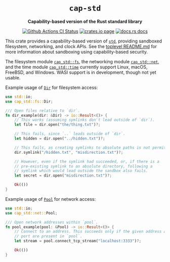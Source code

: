 <div align="center">
  <h1><code>cap-std</code></h1>

  <p>
    <strong>Capability-based version of the Rust standard library</strong>
  </p>

  <p>
    <a href="https://github.com/bytecodealliance/cap-std/actions?query=workflow%3ACI"><img src="https://github.com/bytecodealliance/cap-std/workflows/CI/badge.svg" alt="Github Actions CI Status" /></a>
    <a href="https://crates.io/crates/cap-std"><img src="https://img.shields.io/crates/v/cap-std.svg" alt="crates.io page" /></a>
    <a href="https://docs.rs/cap-std"><img src="https://docs.rs/cap-std/badge.svg" alt="docs.rs docs" /></a>
  </p>
</div>

This crate provides a capability-based version of [`std`], providing
sandboxed filesystem, networking, and clock APIs. See the [toplevel README.md]
for more information about sandboxing using capability-based security.

The filesystem module [`cap_std::fs`], the networking module [`cap_std::net`],
and the time module [`cap_std::time`] currently support Linux, macOS, FreeBSD,
and Windows. WASI support is in development, though not yet usable.

Example usage of [`Dir`] for filesystem access:

```rust
use std::io;
use cap_std::fs::Dir;

/// Open files relative to `dir`.
fn dir_example(dir: &Dir) -> io::Result<()> {
    // This works (assuming symlinks don't lead outside of `dir`).
    let file = dir.open("the/thing.txt")?;

    // This fails, since `..` leads outside of `dir`.
    let hidden = dir.open("../hidden.txt")?;

    // This fails, as creating symlinks to absolute paths is not permitted.
    dir.symlink("/hidden.txt", "misdirection.txt")?;

    // However, even if the symlink had succeeded, or, if there is a
    // pre-existing symlink to an absolute directory, following a
    // symlink which would lead outside the sandbox also fails.
    let secret = dir.open("misdirection.txt")?;

    Ok(())
}
```

Example usage of [`Pool`] for network access:

```rust
use std::io;
use cap_std::net::Pool;

/// Open network addresses within `pool`.
fn pool_example(pool: &Pool) -> io::Result<()> {
    // Connect to an address. This succeeds only if the given address and
    // port are present in `pool`.
    let stream = pool.connect_tcp_stream("localhost:3333")?;

    Ok(())
}
```

[`std`]: https://doc.rust-lang.org/std/
[toplevel README.md]: https://github.com/bytecodealliance/cap-std/blob/main/README.md
[`cap_std::fs`]: https://docs.rs/cap-std/latest/cap_std/fs/index.html
[`cap_std::net`]: https://docs.rs/cap-std/latest/cap_std/net/index.html
[`cap_std::time`]: https://docs.rs/cap-std/latest/cap_std/time/index.html
[`Pool`]: https://docs.rs/cap-std/latest/cap_std/net/struct.Pool.html
[`Dir`]: https://docs.rs/cap-std/latest/cap_std/fs/struct.Dir.html
